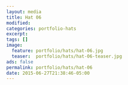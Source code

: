 ```yaml
---
layout: media
title: Hat 06
modified:
categories: portfolio-hats
excerpt:
tags: []
image:
  feature: portfolio/hats/hat-06.jpg
  teaser:  portfolio/hats/hat-06-teaser.jpg
ads: false
permalink: portfolio/hats/hat-06
date: 2015-06-27T21:38:46-05:00
---
```


